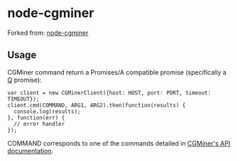 node-cgminer
============

Forked from: [node-cgminer](https://github.com/tlrobinson/node-cgminer)

Usage
-----

CGMiner command return a Promises/A compatible promise (specifically a [Q](https://github.com/kriskowal/q) promise):

    var client = new CGMinerClient({host: HOST, port: PORT, timeout: TIMEOUT});
    client.cmd(COMMAND, ARG1, ARG2).then(function(results) {
      console.log(results);
    }, function(err) {
      // error handler
    });

COMMAND corresponds to one of the commands detailed in [CGMiner's API documentation](https://github.com/ckolivas/cgminer/blob/master/API-README).

